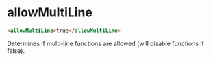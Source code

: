 # allowMultiLine

```html
<allowMultiLine>true</allowMultiLine>
```

Determines if multi-line functions are allowed (will disable functions if false).